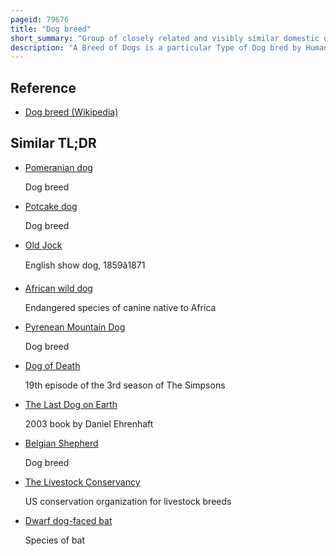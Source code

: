 ```yaml
---
pageid: 79676
title: "Dog breed"
short_summary: "Group of closely related and visibly similar domestic dogs"
description: "A Breed of Dogs is a particular Type of Dog bred by Humans to perform specific Tasks such as herding Hunting and Guarding. Dogs are the most variable mammal on Earth, with artificial selection producing upward of 360 globally recognized breeds. These Breeds possess distinct Traits related to morphology including Body Size skull Shape Tail Phenotype Fur Type Body Shape and coat Colour. However, there is only one Species of Dog. Their behavioral Traits include guarding, Herding, and Hunting, and Personality Traits such as hyper-social Behavior, Boldness, and Aggression. Most Breeds were derived within the last 200 Years from small Numbers of Founders. Today Dog Species are the most abundant Carnivore Species and are scattered around the World."
---
```


## Reference

- [Dog breed (Wikipedia)](https://en.wikipedia.org/?curid=79676)

## Similar TL;DR

- [Pomeranian dog](/tldr/en/pomeranian-dog)

  Dog breed

- [Potcake dog](/tldr/en/potcake-dog)

  Dog breed

- [Old Jock](/tldr/en/old-jock)

  English show dog, 1859â1871

- [African wild dog](/tldr/en/african-wild-dog)

  Endangered species of canine native to Africa

- [Pyrenean Mountain Dog](/tldr/en/pyrenean-mountain-dog)

  Dog breed

- [Dog of Death](/tldr/en/dog-of-death)

  19th episode of the 3rd season of The Simpsons

- [The Last Dog on Earth](/tldr/en/the-last-dog-on-earth)

  2003 book by Daniel Ehrenhaft

- [Belgian Shepherd](/tldr/en/belgian-shepherd)

  Dog breed

- [The Livestock Conservancy](/tldr/en/the-livestock-conservancy)

  US conservation organization for livestock breeds

- [Dwarf dog-faced bat](/tldr/en/dwarf-dog-faced-bat)

  Species of bat
